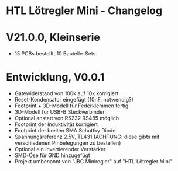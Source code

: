 HTL Lötregler Mini - Changelog
==============================


# V21.0.0, Kleinserie
* 15 PCBs bestellt, 10 Bauteile-Sets

# Entwicklung, V0.0.1
* Gatewiderstand von 100k auf 10k korrigiert. 
* Reset-Kondensator eingefügt (10nF, notwendig?)
* Footprint + 3D-Modell für Federklemmen fertig
* 3D-Modell für USB-B Steckverbinder
* Optional anstatt von RS232 RS485 möglich
* Footprint der Induktivität korrigiert
* Footprint der breiten SMA Schottky Diode
* Spannungsreferenz 2.5V, TL431 (ACHTUNG: diese gibts mit verschiedenen Pinbelegungen zu bestellen)
* Optional ein Invertierender Verstärker
* SMD-Öse für GND hinzugefügt
* Projekt umbenannt von "JBC Miniregler" auf "HTL Lötregler Mini"

